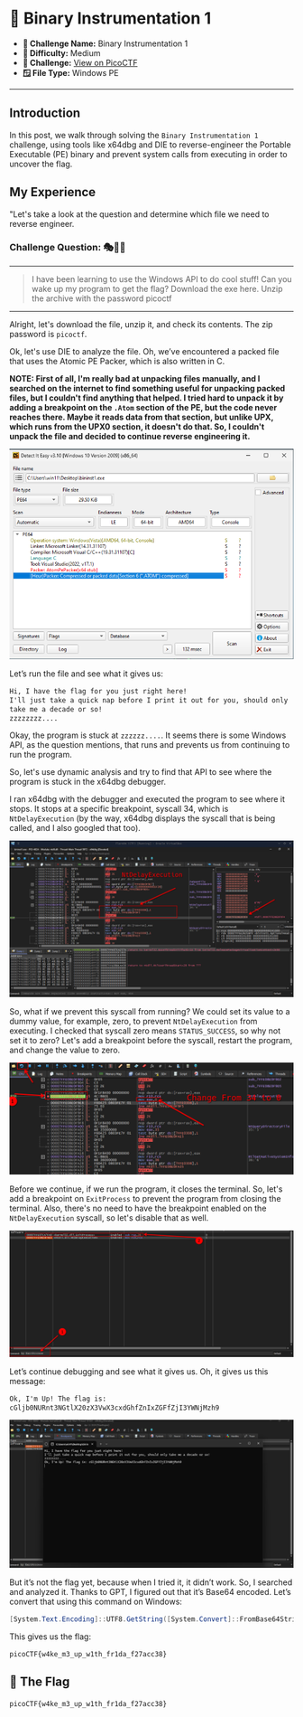 # 🚀 Binary Instrumentation 1

- **📛 Challenge Name:** Binary Instrumentation 1
- **🎯 Difficulty:** Medium  
- **🔗 Challenge:** [View on PicoCTF](https://play.picoctf.org/practice/challenge/451?category=3&originalEvent=74&page=1)
- **🪟 File Type:** Windows PE 

---

## Introduction
In this post, we walk through solving the `Binary Instrumentation 1` challenge, using tools like x64dbg and DIE to reverse-engineer the Portable Executable (PE) binary and prevent system calls from executing in order to uncover the flag.

## My Experience
"Let's take a look at the question and determine which file we need to reverse engineer.

### Challenge Question: 🎭🔎📜  
---  
> I have been learning to use the Windows API to do cool stuff! Can you wake up my program to get the flag? Download the exe here. Unzip the archive with the password picoctf 
---  
Alright, let's download the file, unzip it, and check its contents. The zip password is `picoctf`.

Ok, let's use DIE to analyze the file. Oh, we’ve encountered a packed file that uses the Atomic PE Packer, which is also written in C.

**NOTE: First of all, I'm really bad at unpacking files manually, and I searched on the internet to find something useful for unpacking packed files, but I couldn't find anything that helped. I tried hard to unpack it by adding a breakpoint on the `.Atom` section of the PE, but the code never reaches there. Maybe it reads data from that section, but unlike UPX, which runs from the UPX0 section, it doesn't do that. So, I couldn't unpack the file and decided to continue reverse engineering it.**

![DIE Binary Instrumentation 1](./image/DIE_BinaryInstrumentation1.png)

Let’s run the file and see what it gives us:

```console
Hi, I have the flag for you just right here!
I'll just take a quick nap before I print it out for you, should only take me a decade or so!
zzzzzzzz....
```

Okay, the program is stuck at `zzzzzz....`. It seems there is some Windows API, as the question mentions, that runs and prevents us from continuing to run the program.

So, let's use dynamic analysis and try to find that API to see where the program is stuck in the x64dbg debugger.

I ran x64dbg with the debugger and executed the program to see where it stops. It stops at a specific breakpoint, syscall 34, which is `NtDelayExecution` (by the way, x64dbg displays the syscall that is being called, and I also googled that too).

![X64dbg NtDelayExecution BinaryInstrumentation1](./image/X64dbg_NtDelayExecution_BinaryInstrumentation1.png)

So, what if we prevent this syscall from running? We could set its value to a dummy value, for example, zero, to prevent `NtDelayExecution` from executing. I checked that syscall zero means `STATUS_SUCCESS`, so why not set it to zero? Let's add a breakpoint before the syscall, restart the program, and change the value to zero.

![X64dbg Change syscall 34 to 0 BinaryInstrumentation1](./image/X64dbg_ChangeSyscall34to0_BinaryInstrumentation1.png)

Before we continue, if we run the program, it closes the terminal. So, let's add a breakpoint on `ExitProcess` to prevent the program from closing the terminal. Also, there's no need to have the breakpoint enabled on the `NtDelayExecution` syscall, so let's disable that as well.

![X64dbg BreakPoint ExitProcess BinaryInstrumentation1](./image/X64dbg_BreakPointExitProcess_BinaryInstrumentation1.png)

Let’s continue debugging and see what it gives us. Oh, it gives us this message:

```
Ok, I'm Up! The flag is: cGljb0NURnt3NGtlX20zX3VwX3cxdGhfZnIxZGFfZjI3YWNjMzh9
```

![Flag Base64 Binary Instrumentation 1](./image/FlagBase64_BinaryInstrumentation1.png)

But it’s not the flag yet, because when I tried it, it didn’t work. So, I searched and analyzed it. Thanks to GPT, I figured out that it’s Base64 encoded. Let’s convert that using this command on Windows:

```powershell
[System.Text.Encoding]::UTF8.GetString([System.Convert]::FromBase64String("cGljb0NURnt3NGtlX20zX3VwX3cxdGhfZnIxZGFfZjI3YWNjMzh9"))
```

This gives us the flag:

```
picoCTF{w4ke_m3_up_w1th_fr1da_f27acc38}
```

## 🎉 The Flag  
```
picoCTF{w4ke_m3_up_w1th_fr1da_f27acc38}
```